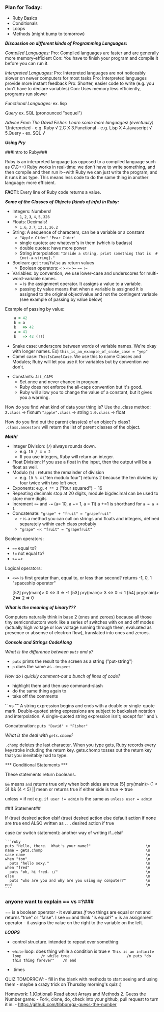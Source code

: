 ### Plan for Today:
- Ruby Basics
- Conditionals
- Loops
- Methods (might bump to tomorrow)


***Discussion on different kinds of Programming Languages:***

*Compiled Languages:*
Pro: Compiled languages are faster and are generally more memory-efficient
Con: You have to finish your program and compile it before you can run it.

*Interpreted Languages:*
Pro: Interpreted languages are not noticeably slower on newer computers for most tasks
Pro: Interpreted languages provide more instant feedback
Pro: Shorter, easier code to write (e.g. you don't have to declare variables)
Con: Uses memory less efficiently, programs run slower

*Functional Languages:*
ex. lisp

*Query*
ex. SQL (pronounced "sequel")

*Advice From The David Fisher: Learn some more languages! (eventually)*
1.Interpreted - e.g. Ruby √
2.C                      X
3.Functional - e.g. Lisp  X
4.Javascript             √
5.Query - ex. SQL        √


***Using Pry***

###Intro to Ruby###

Ruby is an interpreted language (as opposed to a compiled language such as C\C++) Ruby works in real-time: we don't have to write something, and then compile and then run it--with Ruby we can just write the program, and it runs it as type.
This means less code to do the same thing in another language: more efficient.

**FACT!**: Every line of Ruby code returns a value.

***Some of the Classes of Objects (kinds of info) in Ruby:***

- Integers: Numbers!
  * `1`, `2`, `3`, `4`, `5`, `326`
- Floats: Decimals!
  * `1.6`, `3.7`, `13.1`, `26.2`
- String: A sequence of characters, can be a variable or a constant
  * `"Apple Cider"` `'Pear Cider'`
  * single quotes: are whatever's in them (which is badass)
  * double quotes: have more power
  * String interpolation: `"Inside a string, print something that is  #{not-a-string}."`
- Boolean: get `true`/`false` as return values
  * Boolean operators: `<` `>` `<=` `>=` `==` `!=`
- Variables: by convention, we use lower-case and underscores for multi-word-variable names.
  * `=` is the assignment operator.  It assigns a value to a variable.
  * passing by value means that when a variable is assigned it is assigned to the original object/value and not the contingent variable  (see example of passing by value below)

Example of passing by value:

```ruby
    a = 42
    b = a
    b   => 42
    a = 41
    b   => 42 (!!)
```

* Snake case: underscore between words of variable names. We're okay with longer names.
    Ex) `this_is_an_example_of_snake_case = "yep"`
* Camel case: `ThisIsCamelCase`. We use this to name Classes and Modules; Ruby will let you use it for variables but by convention we don't.
- Constants: `ALL_CAPS`
  * Set once and never chance in program.
  * Ruby does not enforce the all-caps convention but it's good.
  * Ruby will allow you to change the value of a constant, but it gives you a warning.

How do you find what kind of data your thing is?  Use the .class method:
    `2.class`
    => fixnum
    `"apple".class`
    => string
    `1.0.class`
    => float

How do you find out the parent class(es) of an object's class?
`.class.ancestors` will return the list of parent classes of the object.

***Math!***

- Integer Division: (`/`) always rounds down.
  * e.g. `10 / 4 = 2`
  * If you use integers, Ruby will return an integer.
- Float Division: If you use a float in the input, then the output will be a float as well.
- Modulo (`%`) : returns the remainder of division
  * e.g. `10 % 4` ("ten modulo four") returns 2 because the ten divides by four twice with two left over.
- Exponents: e.g. `4 ** 2` ("four squared") = 16
- Repeating decimals stop at 20 digits, module bigdecimal can be used to store more digits
- Increment `+=` and `-=` (a= 10, a += 1, a = 11) a +=1 is shorthand for `a = a + 1`
- Concatenate: `"grape" + "fruit" = "grapefruit"`
  * `+` is a method you can call on strings and floats and integers, defined separately within each class probably
  * `"grape" << "fruit" = "grapefruit"`

Boolean operators:

- `==` equal to?
- `!=` not equal to?
- `>=` `=<`

Logical operators:
- `<=>` is first greater than, equal to, or less than second? returns -1, 0, 1 "spaceship operator"

    [52] pry(main)> 0 <=> 3
    => -1
    [53] pry(main)> 3 <=> 0
    => 1
    [54] pry(main)> 2<=> 2
    => 0

***What is the meaning of binary???***

Computers naturally think in base 2 (ones and zeroes) because all those tiny semiconductors work like a series of switches with on and off modes (actually high voltage or low voltage running through them, evaluated as presence or absense of electron flow), translated into ones and zeroes.

***Console and Strings CodeAlong***

_What is the difference between `puts` and `p`?_

* `puts` prints the result to the screen as a string ("put-string")
* `p` does the same as `.inspect`

_How do I quickly comment-out a bunch of lines of code?_

* highlight them and then use command-slash
* do the same thing again to
* take off the comments

'' vs ""
A string expression begins and ends with a double or single-quote mark. Double-quoted string expressions are subject to backslash notation and interpolation. A single-quoted string expression isn't; except for \' and \\.

Concatenation:
    `puts "David" + "Fisher" `

_What is the deal with `gets.chomp`?_

`.chomp` deletes the last character. When you type gets, Ruby records every keystroke including the return key. gets.chomp tosses out the return key that you inevitably had to type.

*** Conditional Statements ***

These statements return booleans.

`&&` means `and`
    returns true only when both sides are true
    [5] pry(main)> (1 < 3) && (4 < 5)
|| mean or
    returns true if either side is true
=> true

unless = if not
    e.g. `if user != admin` is the same as `unless user = admin`

##If Statement##

If (true)
  desired action
elsif (true)
  desired action
else
  default action if none are true
end
ALSO written as . . . desired action if true



case (or switch statement): another way of writing if...elsif

    ```ruby
    puts "Hello, there.  What's your name?"                         \n
    name = gets.chomp                                               \n
    case name                                                       \n
    when "tom"                                                      \n
	  puts "hello sexy."                                            \n
	when "fred"                                                     \n
	  puts "oh, hi fred. :/"                                        \n
	else                                                            \n
      puts "who are you and why are you using my computer?"         \n
    end                                                             \n
    ```

### anyone want to explain == vs =?###
== is a boolean operator - it evaluates *if* two things are equal or not and returns "true" or "false".
    I see `==` and think "is equal?"
= is an assignment operator - it assigns the value on the right to the variable on the left.



***LOOPS***
- control structure. intended to repeat over something
- `while` loop: does thing while a condition is true
    `# This is an infinite loop         /n
    while true                          /n
        puts "do this thing forever"    /n
    end`

- .times


QUIZ TOMORROW:
        - fill in the blank with methods to start seeing and using them
        - maybe a crazy trick on Thursday morning's quiz :)

Homework: 1.(Optional) Read about Arrays and Methods
          2. Guess the Number game:
                - Fork, clone, do, check into your github, pull request to turn it in.
                - https://github.com/tibbon/ga-guess-the-number
